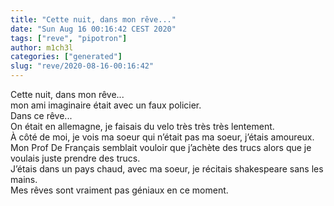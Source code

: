 ```yaml
---
title: "Cette nuit, dans mon rêve..."
date: "Sun Aug 16 00:16:42 CEST 2020"
tags: ["reve", "pipotron"]
author: m1ch3l
categories: ["generated"]
slug: "reve/2020-08-16-00:16:42"
---
```


Cette nuit, dans mon rêve...<br>
mon ami imaginaire était avec un faux policier.<br>
Dans ce rêve...<br>
On était en allemagne, je faisais du velo très très très lentement.<br>
À côté de moi, je vois ma soeur qui n’était pas ma soeur, j’étais amoureux.<br>
Mon Prof De Français semblait vouloir que j’achète des trucs alors que je voulais juste prendre des trucs.<br>
J’étais dans un pays chaud, avec ma soeur, je récitais shakespeare sans les mains.<br>
Mes rêves sont vraiment pas géniaux en ce moment.<br>
